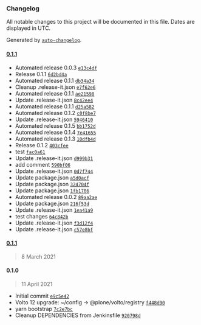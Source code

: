 ### Changelog

All notable changes to this project will be documented in this file. Dates are displayed in UTC.

Generated by [`auto-changelog`](https://github.com/CookPete/auto-changelog).

#### [0.1.1](https://github.com/valentinab25/volto-test-addon/compare/0.1.1...0.1.1)

- Automated release 0.0.3 [`e13c4df`](https://github.com/valentinab25/volto-test-addon/commit/e13c4dfcc2e6a5a479bba59ecf66a2e4e8e38aec)
- Release 0.1.1 [`6d2bd4a`](https://github.com/valentinab25/volto-test-addon/commit/6d2bd4a7823f5632c13c3c0c0b246888d7d03726)
- Automated release 0.1.1 [`db34a34`](https://github.com/valentinab25/volto-test-addon/commit/db34a3412e7518a76d926a385d6971677988d7c8)
- Cleanup .release-it.json [`e7f62e6`](https://github.com/valentinab25/volto-test-addon/commit/e7f62e66430c864885fe5d60090fd8f9e0479ccd)
- Automated release 0.1.1 [`ae21598`](https://github.com/valentinab25/volto-test-addon/commit/ae215982f1088cb1eed0741f0ec2563746c906a8)
- Update .release-it.json [`8c42ee4`](https://github.com/valentinab25/volto-test-addon/commit/8c42ee4c0a862b2c3e9e55253d3ad55ec48d3fc3)
- Automated release 0.1.1 [`d25a582`](https://github.com/valentinab25/volto-test-addon/commit/d25a582f39a2cdb3eff18b99302120bb5edc5e27)
- Automated release 0.1.2 [`c0f8be7`](https://github.com/valentinab25/volto-test-addon/commit/c0f8be7c4e08ae55d65d87a673f5716f2b5ef16d)
- Update .release-it.json [`5946410`](https://github.com/valentinab25/volto-test-addon/commit/594641008c0134847beb5a3fd0c9d0afdae184a6)
- Automated release 0.1.5 [`bb1752d`](https://github.com/valentinab25/volto-test-addon/commit/bb1752db29515df4d171a3a34139faccabf27098)
- Automated release 0.1.4 [`7e41655`](https://github.com/valentinab25/volto-test-addon/commit/7e4165508d7fe6c9b69ca8628fa104bc35cb868b)
- Automated release 0.1.3 [`10dfb4d`](https://github.com/valentinab25/volto-test-addon/commit/10dfb4d3a0da05cbd7b010231369dc22f8958667)
- Release 0.1.2 [`403cfee`](https://github.com/valentinab25/volto-test-addon/commit/403cfeed84b939f6ee7d8dfa3604b206c0022aa3)
- test [`fac0a61`](https://github.com/valentinab25/volto-test-addon/commit/fac0a61ad2b3a9051be4b65412baf2ac595317de)
- Update .release-it.json [`d999b31`](https://github.com/valentinab25/volto-test-addon/commit/d999b31e44001d3d65021df445a335120385a691)
- add comment [`590bf06`](https://github.com/valentinab25/volto-test-addon/commit/590bf066f5e3b2610fd087ae08a78922357a1eff)
- Update .release-it.json [`0d7f744`](https://github.com/valentinab25/volto-test-addon/commit/0d7f744b2b23ada7c7d26a53b3fac82e4904ec6c)
- Update package.json [`a5d0acf`](https://github.com/valentinab25/volto-test-addon/commit/a5d0acf9292e1e610d74bccbe8f77066b4418591)
- Update package.json [`324704f`](https://github.com/valentinab25/volto-test-addon/commit/324704fe7314f2d6a91bf212fd6c492b467ece10)
- Update package.json [`1fb1706`](https://github.com/valentinab25/volto-test-addon/commit/1fb17061001092088ee673c6a0bae9d9fdd97f28)
- Automated release 0.0.2 [`89aa2ae`](https://github.com/valentinab25/volto-test-addon/commit/89aa2ae5a31ee0c7c754460641c96a7a161d380a)
- Update package.json [`216f53d`](https://github.com/valentinab25/volto-test-addon/commit/216f53d3b5986e5a05d4babb0754960711a2cc47)
- Update .release-it.json [`1ea41a9`](https://github.com/valentinab25/volto-test-addon/commit/1ea41a9b36e6ea5d9c0b629d1c121e3498200c71)
- test changes [`64c842b`](https://github.com/valentinab25/volto-test-addon/commit/64c842b90d18014e6d04420818c475fa2b1e7cb9)
- Update .release-it.json [`f3d12f4`](https://github.com/valentinab25/volto-test-addon/commit/f3d12f47b37c9ac236f2db2de40ba17d7f1de7fe)
- Update .release-it.json [`c57e8bf`](https://github.com/valentinab25/volto-test-addon/commit/c57e8bf2dfecf0cfddae173ead57a24fa171467b)

#### [0.1.1](https://github.com/valentinab25/volto-test-addon/compare/0.1.0...0.1.1)

> 8 March 2021

#### 0.1.0

> 11 April 2021

- Initial commit [`e9c5e42`](https://github.com/valentinab25/volto-test-addon/commit/e9c5e42a95e35a5f74ce94e263c481dcd5a78ddf)
- Volto 12 upgrade: ~/config -&gt; @plone/volto/registry [`f448d90`](https://github.com/valentinab25/volto-test-addon/commit/f448d902e3abb56290a9fbad8b2029ed32fbfa52)
- yarn bootstrap [`7c2e7bc`](https://github.com/valentinab25/volto-test-addon/commit/7c2e7bce609522ee493d0d73d5ec1d672dd9f20d)
- Cleanup DEPENDENCIES from Jenkinsfile [`920798d`](https://github.com/valentinab25/volto-test-addon/commit/920798dd50f8874f7682be553be55c20917e2448)
